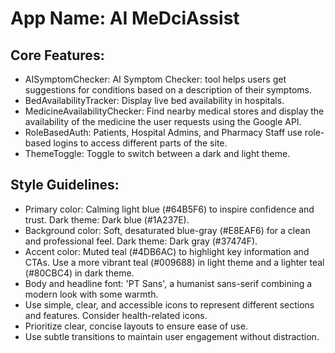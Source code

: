 # **App Name**: AI MeDciAssist

## Core Features:

- AISymptomChecker: AI Symptom Checker: tool helps users get suggestions for conditions based on a description of their symptoms.
- BedAvailabilityTracker: Display live bed availability in hospitals.
- MedicineAvailabilityChecker: Find nearby medical stores and display the availability of the medicine the user requests using the Google API.
- RoleBasedAuth: Patients, Hospital Admins, and Pharmacy Staff use role-based logins to access different parts of the site.
- ThemeToggle: Toggle to switch between a dark and light theme.

## Style Guidelines:

- Primary color: Calming light blue (#64B5F6) to inspire confidence and trust. Dark theme: Dark blue (#1A237E).
- Background color: Soft, desaturated blue-gray (#E8EAF6) for a clean and professional feel. Dark theme: Dark gray (#37474F).
- Accent color: Muted teal (#4DB6AC) to highlight key information and CTAs. Use a more vibrant teal (#009688) in light theme and a lighter teal (#80CBC4) in dark theme.
- Body and headline font: 'PT Sans', a humanist sans-serif combining a modern look with some warmth.
- Use simple, clear, and accessible icons to represent different sections and features. Consider health-related icons.
- Prioritize clear, concise layouts to ensure ease of use.
- Use subtle transitions to maintain user engagement without distraction.